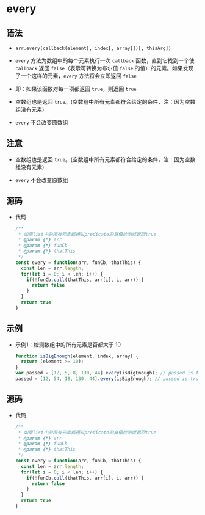 # every

## 语法

- `arr.every(callback(element[, index[, array]])[, thisArg])`

- `every` 方法为数组中的每个元素执行一次 `callback` 函数，直到它找到一个使 `callback` 返回 `false`（表示可转换为布尔值 `false` 的值）的元素。如果发现了一个这样的元素，`every` 方法将会立即返回 `false`

- 即：如果该函数对每一项都返回 `true`，则返回 `true`

- 空数组也是返回 `true`。(空数组中所有元素都符合给定的条件，注：因为空数组没有元素)

- `every` 不会改变原数组

## 注意

- 空数组也是返回 `true`。(空数组中所有元素都符合给定的条件，注：因为空数组没有元素)

- `every` 不会改变原数组

## 源码

- 代码

    ```js
    /**
     * 如果list中的所有元素都通过predicate的真值检测就返回true
     * @param {*} arr
     * @param {*} funCb
     * @param {*} thatThis
     */
    const every = function(arr, funCb, thatThis) {
      const len = arr.length;
      for(let i = 0; i < len; i++) {
        if(!funCb.call(thatThis, arr[i], i, arr)) {
          return false
        }
      }
      return true
    }
    ```

## 示例

- 示例1：检测数组中的所有元素是否都大于 10

    ```js
    function isBigEnough(element, index, array) {
      return (element >= 10);
    }
    var passed = [12, 5, 8, 130, 44].every(isBigEnough); // passed is false
    passed = [12, 54, 18, 130, 44].every(isBigEnough); // passed is true
    ```

## 源码

- 代码

    ```js
    /**
     * 如果list中的所有元素都通过predicate的真值检测就返回true
     * @param {*} arr
     * @param {*} funCb
     * @param {*} thatThis
     */
    const every = function(arr, funCb, thatThis) {
      const len = arr.length;
      for(let i = 0; i < len; i++) {
        if(!funCb.call(thatThis, arr[i], i, arr)) {
          return false
        }
      }
      return true
    }
    ```
